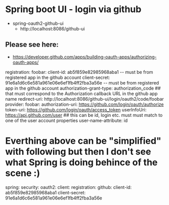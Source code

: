 # Spring boot UI - login via github
- spring-oauth2-github-ui
	- http://localhost:8086/github-ui
	
## Please see here:
- https://developer.github.com/apps/building-oauth-apps/authorizing-oauth-apps/

	
registration:
  foobar:
	client-id: ab5f859e82985968aba1 -- must be from registered app in the github account
	client-secret: 91e6a1d6c6e581a961e06e6ef1fb4ff2fba3a56e -- must be from registered app in the github account
	authorization-grant-type: authorization_code
	## that must correspond to the Authorization callback URL in the github app name
	redirect-uri: http://localhost:8086/github-ui/login/oauth2/code/foobar
provider:
  foobar:
	authorization-uri: https://github.com/login/oauth/authorize
	token-uri: https://github.com/login/oauth/access_token
	userInfoUri: https://api.github.com/user
	## this can be id, login etc. must must match to one of the user account properties
	user-name-attribute: id	
	
	
# Everthing above can be "simplified" with following but then I don't see what Spring is doing behince of the scene :)

spring:
  security:
    oauth2:
      client:
        registration:
          github:
            client-id: ab5f859e82985968aba1
            client-secret: 91e6a1d6c6e581a961e06e6ef1fb4ff2fba3a56e	